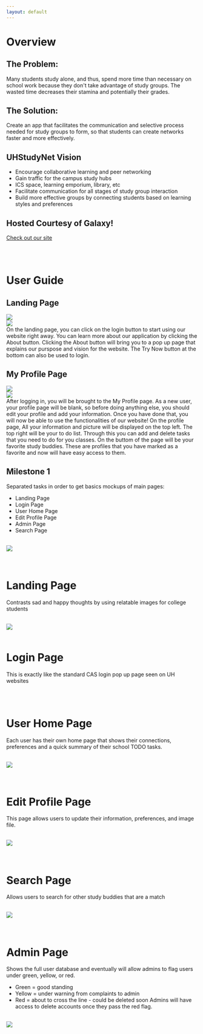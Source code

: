 ```yaml
---
layout: default
---
```


# Overview

## The Problem:
Many students study alone, and thus, spend more time than necessary on school work because they don't take advantage of study groups. The wasted time decreases their stamina and potentially their grades. 

## The Solution:
Create an app that facilitates the communication and selective process needed for study groups to form, so that students can create networks faster and more effectively. 

## UHStudyNet Vision
 - Encourage collaborative learning and peer networking
 - Gain traffic for the campus study hubs 
 - ICS space, learning emporium, library, etc
 - Facilitate communication for all stages of study group interaction
 - Build more effective groups by connecting students based on learning styles and preferences

## Hosted Courtesy of Galaxy!
[Check out our site](http://uhstudynet.meteorapp.com/)

<br>
<br>

# User Guide
## Landing Page
<img src="/images/LandingFinal.PNG">
<br>
<img src="/images/LangingFinalAbout.PNG">
<br>
On the landing page, you can click on the login button to start using our website right away. You can learn more about our application by clicking the About button. Clicking the About button will bring you to a pop up page that explains our purspose and vision for the website. The Try Now button at the bottom can also be used to login.  

## My Profile Page
<img src="/images/MyProfileNew.PNG">
<br>
<img src="/images/MyProfileUpdated.PNG">
<br>
After logging in, you will be brought to the My Profile page. As a new user, your profile page will be blank, so before doing anything else, you should edit your profile and add your information. Once you have done that, you will now be able to use the functionalities of our website! On the profile page, All your information and picture will be displayed on the top left. The top right will be your to do list. Through this you can add and delete tasks that you need to do for you classes. On the buttom of the page will be your favorite study buddies. These are profiles that you have marked as a favorite and now will have easy access to them. 

## Milestone 1
Separated tasks in order to get basics mockups of main pages:
 - Landing Page
 - Login Page
 - User Home Page
 - Edit Profile Page 
 - Admin Page
 - Search Page
 

 <br>
 <img src="/images/M1.png">
 <br>
 <br>
 <br>

# Landing Page
Contrasts sad and happy thoughts by using relatable images for college students

 <br>
 <img src="/images/LandingPage.png">
 <br>
 <br>


# Login Page
This is exactly like the standard CAS login pop up page seen on UH websites 

<br>
<br>


# User Home Page
Each user has their own home page that shows their connections, preferences and a quick summary of their school TODO tasks. 

 <br>
 <img src="/images/UserHomePage.png">
 <br>
 <br>
 <br>

 
# Edit Profile Page
This page allows users to update their information, preferences, and image file.

 <br>
 <img src="/images/EditProfilePage.png">
 <br>
 <br>
 <br>


# Search Page
Allows users to search for other study buddies that are a match

 <br>
 <img src="/images/SearchPage.png">
 <br>
 <br>
 <br>


# Admin Page
Shows the full user database and eventually will allow admins to flag users under green, yellow, or red.
 - Green  = good standing
 - Yellow = under warning from complaints to admin
 - Red    = about to cross the line - could be deleted soon
Admins will have access to delete accounts once they pass the red flag. 

 <br>
 <img src="/images/AdminPage.png">
 <br>
 <br>
 <br>
    
 

